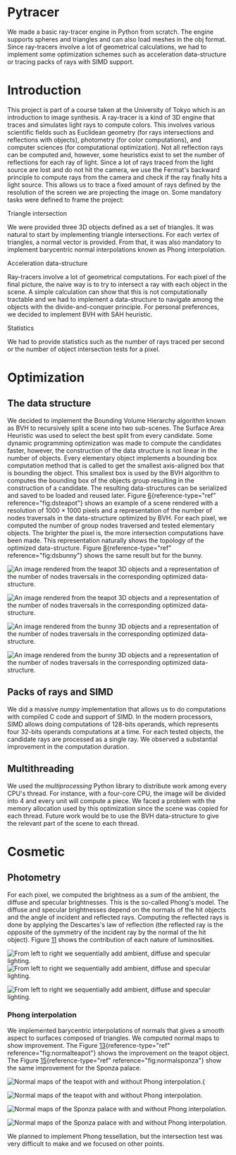 
# Pytracer
  We made a basic ray-tracer engine in Python from scratch. The engine
  supports spheres and triangles and can also load meshes in the obj
  format. Since ray-tracers involve a lot of geometrical calculations,
  we had to implement some optimization schemes such as acceleration
  data-structure or tracing packs of rays with SIMD support.



Introduction
============

This project is part of a course taken at the University of Tokyo which
is an introduction to image synthesis. A ray-tracer is a kind of 3D
engine that traces and simulates light rays to compute colors. This
involves various scientific fields such as Euclidean geometry (for rays
intersections and reflections with objects), photometry (for color
computations), and computer sciences (for computational optimization).
Not all reflection rays can be computed and, however, some heuristics
exist to set the number of reflections for each ray of light. Since a
lot of rays traced from the light source are lost and do not hit the
camera, we use the Fermat's backward principle to compute rays from the
camera and check if the ray finally hits a light source. This allows us
to trace a fixed amount of rays defined by the resolution of the screen
we are projecting the image on. Some mandatory tasks were defined to
frame the project:

Triangle intersection

 We were provided three 3D objects defined as a set of triangles. It
    was natural to start by implementing triangle intersections. For
    each vertex of triangles, a normal vector is provided. From that, it
    was also mandatory to implement barycentric normal interpolations
    known as Phong interpolation.

Acceleration data-structure

 Ray-tracers involve a lot of geometrical computations. For each
    pixel of the final picture, the naive way is to try to intersect a
    ray with each object in the scene. A simple calculation can show
    that this is not computationally tractable and we had to implement a
    data-structure to navigate among the objects with the
    divide-and-conquer principle. For personal preferences, we decided
    to implement BVH with SAH heuristic.

Statistics

We had to provide statistics such as the number of rays traced per
    second or the number of object intersection tests for a pixel.


Optimization
============

The data structure 
------------------

We decided to implement the Bounding Volume Hierarchy algorithm known as
BVH to recursively split a scene into two sub-scenes. The Surface Area
Heuristic was used to select the best split from every candidate. Some
dynamic programming optimization was made to compute the candidates
faster, however, the construction of the data structure is not linear in
the number of objects. Every elementary object implements a bounding box
computation method that is called to get the smallest axis-aligned box
that is bounding the object. This smallest box is used by the BVH
algorithm to computes the bounding box of the objects group resulting in
the construction of a candidate. The resulting data-structures can be
serialized and saved to be loaded and reused later.
Figure [6](#fig:dsteapot){reference-type="ref" reference="fig:dsteapot"}
shows an example of a scene rendered with a resolution of
$1000\times1000$ pixels and a representation of the number of nodes
traversals in the data-structure optimized by BVH. For each pixel, we
computed the number of group nodes traversed and tested elementary
objects. The brighter the pixel is, the more intersection computations
have been made. This representation naturally shows the topology of the
optimized data-structure. Figure [8](#fig:dsbunny){reference-type="ref"
reference="fig:dsbunny"} shows the same result but for the bunny.

![An image rendered from the teapot 3D objects and a representation of
the number of nodes traversals in the corresponding optimized
data-structure.](report/img/teapot.png)

![An image rendered from the teapot 3D objects and a representation of
the number of nodes traversals in the corresponding optimized
data-structure.](report/img/tbteapot.png)

![An image rendered from the bunny 3D objects and a representation of
the number of nodes traversals in the corresponding optimized
data-structure.](report/img/bunny.png)

![An image rendered from the bunny 3D objects and a representation of
the number of nodes traversals in the corresponding optimized
data-structure.](report/img/tbbunny.png)

Packs of rays and SIMD 
----------------------

We did a massive *numpy* implementation that allows us to do
computations with compiled C code and support of SIMD. In the modern
processors, SIMD allows doing computations of 128-bits operands, which
represents four 32-bits operands computations at a time. For each tested
objects, the candidate rays are processed as a single ray. We observed a
substantial improvement in the computation duration.

Multithreading 
--------------

We used the *multiprocessing* Python library to distribute work among
every CPU's thread. For instance, with a four-core CPU, the image will
be divided into 4 and every unit will compute a piece. We faced a
problem with the memory allocation used by this optimization since the
scene was copied for each thread. Future work would be to use the BVH
data-structure to give the relevant part of the scene to each thread.

Cosmetic
========

Photometry 
----------

For each pixel, we computed the brightness as a sum of the ambient, the
diffuse and specular brightnesses. This is the so-called Phong's model.
The diffuse and specular brightnesses depend on the normals of the hit
objects and the angle of incident and reflected rays. Computing the
reflected rays is done by applying the Descartes's law of reflection
(the reflected ray is the opposite of the symmetry of the incident ray
by the normal of the hit object).
Figure [11](#fig:lightteapot) shows the contribution of each nature of
luminosities.

![From left to right we sequentially add ambient, diffuse and specular
lighting.](report/img/ambientteapot.png)
![From left to right we sequentially add ambient, diffuse and specular
lighting.](report/img/diffuseteapot.png)

![From left to right we sequentially add ambient, diffuse and specular
lighting.](report/img/specularteapot.png)

### Phong interpolation 

We implemented barycentric interpolations of normals that gives a smooth
aspect to surfaces composed of triangles. We computed normal maps to
show improvement. The
Figure [13](#fig:normalteapot){reference-type="ref"
reference="fig:normalteapot"} shows the improvement on the teapot
object. The Figure [15](#fig:normalsponza){reference-type="ref"
reference="fig:normalsponza"} show the same improvement for the Sponza
palace.

![Normal maps of the teapot with and without Phong
interpolation.](report/img/nnteapot.png){

![Normal maps of the teapot with and without Phong
interpolation.](report/img/nteapot.png)

![Normal maps of the Sponza palace with and without Phong
interpolation.](report/img/nnsponza.png)

![Normal maps of the Sponza palace with and without Phong
interpolation.](report/img/nsponza.png)

We planned to implement Phong tessellation, but the intersection test
was very difficult to make and we focused on other points.

